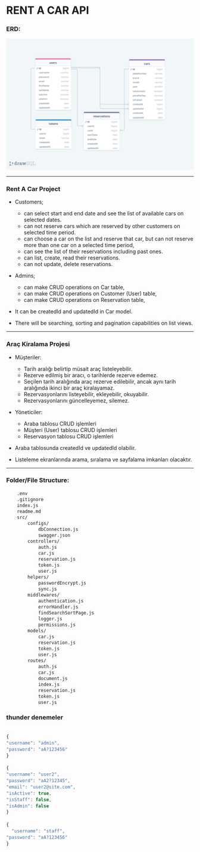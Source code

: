 # RENT A CAR API

### ERD:

![ERD](./erdRentACarAPI.png)

---

### Rent A Car Project

- Customers;

  - can select start and end date and see the list of available cars on selected dates.
  - can not reserve cars which are reserved by other customers on selected time period.
  - can choose a car on the list and reserve that car, but can not reserve more than one car on a selected time period,
  - can see the list of their reservations including past ones.
  - can list, create, read their reservations.
  - can not update, delete reservations.

- Admins;

  - can make CRUD operations on Car table,
  - can make CRUD operations on Customer (User) table,
  - can make CRUD operations on Reservation table,

- It can be createdId and updatedId in Car model.
- There will be searching, sorting and pagination capabilities on list views.

---

### Araç Kiralama Projesi

- Müşteriler:
  - Tarih aralığı belirtip müsait araç listeleyebilir.
  - Rezerve edilmiş bir aracı, o tarihlerde rezerve edemez.
  - Seçilen tarih aralığında araç rezerve edilebilir, ancak aynı tarih aralığında ikinci bir araç kiralayamaz.
  - Rezervasyonlarını listeyebilir, ekleyebilir, okuyabilir.
  - Rezervasyonlarını güncelleyemez, silemez.
- Yöneticiler:

  - Araba tablosu CRUD işlemleri
  - Müşteri (User) tablosu CRUD işlemleri
  - Reservasyon tablosu CRUD işlemleri

- Araba tablosunda createdId ve updatedId olabilir.
- Listeleme ekranlarında arama, sıralama ve sayfalama imkanları olacaktır.

---

### Folder/File Structure:

```
    .env
    .gitignore
    index.js
    readme.md
    src/
        configs/
            dbConnection.js
            swagger.json
        controllers/
            auth.js
            car.js
            reservation.js
            token.js
            user.js
        helpers/
            passwordEncrypt.js
            sync.js
        middlewares/
            authentication.js
            errorHandler.js
            findSearchSortPage.js
            logger.js
            permissions.js
        models/
            car.js
            reservation.js
            token.js
            user.js
        routes/
            auth.js
            car.js
            document.js
            index.js
            reservation.js
            token.js
            user.js
```

### thunder denemeler

```jsx

{
"username": "admin",
"password": "aA?123456"
}

{
"username": "user2",
"password": "aA2?12345",
"email": "user2@site.com",
"isActive": true,
"isStaff": false,
"isAdmin": false
}

{
  "username": "staff",
"password": "aA?123456"
}


```
